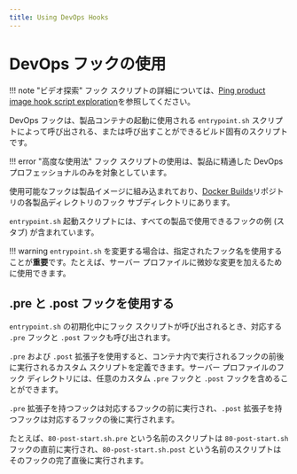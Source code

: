 ```yaml
---
title: Using DevOps Hooks
---
```

<!--
# Using DevOps hooks

!!! note "Video exploration"
    For more information on hook scripts, see the [Ping product image hook script exploration](https://videos.pingidentity.com/detail/video/6315184605112/hook-script-exploration) video.

Our DevOps hooks are build-specific scripts that are called, or can be called, by the `entrypoint.sh` script used to start our product containers.

!!! error "Advanced usage"
    Use of the hook scripts is intended only for DevOps professionals familiar with the products.

The available hooks are built into the product images and can be found in the `hooks` subdirectory of each product directory in the [Docker Builds](https://github.com/pingidentity/pingidentity-docker-builds) repository.

In the `entrypoint.sh` startup script, there is an example (stub) provided for the available hooks for all products.

!!! warning
    It is **critical** that the supplied hook names be used if you modify `entrypoint.sh`. For example, they can be used to make subtle changes to a server profile.
-->

# DevOps フックの使用

!!! note "ビデオ探索"
    フック スクリプトの詳細については、[Ping product image hook script exploration](https://videos.pingidentity.com/detail/video/6315184605112/hook-script-exploration)を参照してください。

DevOps フックは、製品コンテナの起動に使用される `entrypoint.sh` スクリプトによって呼び出される、または呼び出すことができるビルド固有のスクリプトです。

!!! error "高度な使用法"
    フック スクリプトの使用は、製品に精通した DevOps プロフェッショナルのみを対象としています。

使用可能なフックは製品イメージに組み込まれており、[Docker Builds](https://github.com/pingidentity/pingidentity-docker-builds)リポジトリの各製品ディレクトリのフック サブディレクトリにあります。

`entrypoint.sh` 起動スクリプトには、すべての製品で使用できるフックの例 (スタブ) が含まれています。

!!! warning
    `entrypoint.sh` を変更する場合は、指定されたフック名を使用することが**重要**です。たとえば、サーバー プロファイルに微妙な変更を加えるために使用できます。

<!--
## Using .pre and .post hooks

When the hook scripts are called during the `entrypoint.sh` initialization, any corresponding `.pre` and `.post` hooks are also called.

The `.pre` and `.post` extensions allow you to define custom scripts to be executed before or after any hook that is run in the container. You can include any custom `.pre` and `.post` hooks in the `hooks` directory of your server profile.

Hooks with a `.pre` extension are run before the corresponding hook, and hooks with a `.post` extension are run after the corresponding hook.

For example, a script named `80-post-start.sh.pre` will execute immediately before the `80-post-start.sh` hook and a script named `80-post-start.sh.post` will be run immediately after that hook completes.
-->

## .pre と .post フックを使用する

`entrypoint.sh` の初期化中にフック スクリプトが呼び出されるとき、対応する `.pre` フックと `.post` フックも呼び出されます。

`.pre` および `.post` 拡張子を使用すると、コンテナ内で実行されるフックの前後に実行されるカスタム スクリプトを定義できます。サーバー プロファイルのフック ディレクトリには、任意のカスタム `.pre` フックと `.post` フックを含めることができます。

`.pre` 拡張子を持つフックは対応するフックの前に実行され、`.post` 拡張子を持つフックは対応するフックの後に実行されます。

たとえば、`80-post-start.sh.pre` という名前のスクリプトは `80-post-start.sh` フックの直前に実行され、`80-post-start.sh.post` という名前のスクリプトはそのフックの完了直後に実行されます。

